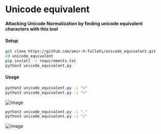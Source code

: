 # Unicode equivalent
**Attacking Unicode Normalization by finding unicode equivalent characters with this tool**


#### Setup
```sh
git clone https://github.com/amir-h-fallahi/unicode_equivalent.git
cd unicode_equivalent
pip install -r requirements.txt
python3 unicode_equivalent.py
```
#### Usage
```sh
python3 unicode_equivalent.py -i ">"
python3 unicode_equivalent.py -i "<"
```
![image](https://github.com/amir-h-fallahi/unicode_equivalent/assets/63167700/cd98461b-9ed1-40f3-89d6-f0da0d641dbd)


```sh
python3 unicode_equivalent.py -i "."
python3 unicode_equivalent.py -i "/"
```
![image](https://github.com/amir-h-fallahi/unicode_equivalent/assets/63167700/12ed207b-bea4-4d26-afc2-cefe18e7cbbb)
